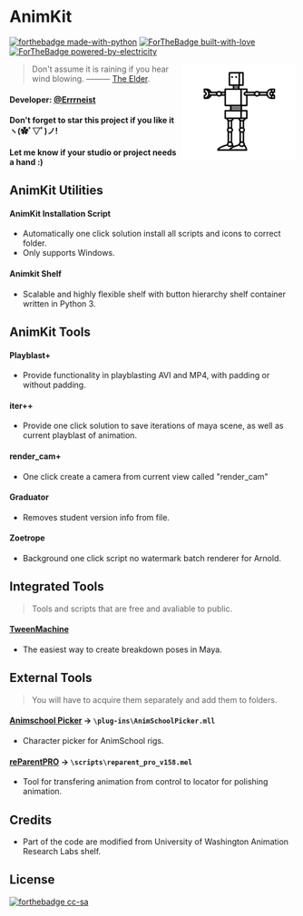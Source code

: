 # AnimKit
[![forthebadge made-with-python](http://ForTheBadge.com/images/badges/made-with-python.svg)](https://www.python.org/)
[![ForTheBadge built-with-love](http://ForTheBadge.com/images/badges/built-with-love.svg)](https://GitHub.com/Naereen/)
[![ForTheBadge powered-by-electricity](http://ForTheBadge.com/images/badges/powered-by-electricity.svg)](http://ForTheBadge.com)


<img align="right" src="https://github.com/Errrneist/AnimKit/blob/master/IMG/animkit.png" alt="AnimKit" width="200">


> Don't assume it is raining if you hear wind blowing. ——— [The Elder](https://hongjunwu.com/elder/).    
#### Developer: [@Errrneist](https://github.com/Errrneist/)
#### Don't forget to star this project if you like it ヽ(✿ﾟ▽ﾟ)ノ! 
#### Let me know if your studio or project needs a hand :)

## AnimKit Utilities
#### AnimKit Installation Script
* Automatically one click solution install all scripts and icons to correct folder. 
* Only supports Windows.
#### Animkit Shelf
* Scalable and highly flexible shelf with button hierarchy shelf container written in Python 3.

## AnimKit Tools
#### Playblast+ 
* Provide functionality in playblasting AVI and MP4, with padding or without padding.
#### iter++
* Provide one click solution to save iterations of maya scene, as well as current playblast of animation.
#### render_cam+
* One click create a camera from current view called "render_cam"
#### Graduator
* Removes student version info from file.
#### Zoetrope
* Background one click script no watermark batch renderer for Arnold.

## Integrated Tools
> Tools and scripts that are free and avaliable to public.
#### [TweenMachine](https://github.com/boredstiff/tweenMachine)
* The easiest way to create breakdown poses in Maya.

## External Tools 
> You will have to acquire them separately and add them to folders.
#### [Animschool Picker](https://www.animschool.com/pickerInfo.aspx) → `\plug-ins\AnimSchoolPicker.mll`
* Character picker for AnimSchool rigs.
#### [reParentPRO](https://gumroad.com/l/reParentPro) → `\scripts\reparent_pro_v158.mel`
* Tool for transfering animation from control to locator for polishing animation.

## Credits
* Part of the code are modified from University of Washington Animation Research Labs shelf.

## License
[![forthebadge cc-sa](http://ForTheBadge.com/images/badges/cc-sa.svg)](https://creativecommons.org/licenses/by-sa/4.0)
